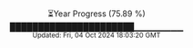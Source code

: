 <p align="center">
⏳Year Progress (75.89 %)<br>
██████████████████████▁▁▁▁▁▁▁▁ <br>
<sub>Updated: Fri, 04 Oct 2024 18:03:20 GMT</sub>
</p>

